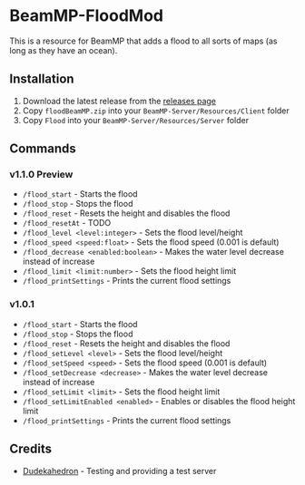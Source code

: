 # BeamMP-FloodMod

This is a resource for BeamMP that adds a flood to all sorts of maps (as long as they have an ocean).

## Installation
1. Download the latest release from the [releases page](https://github.com/vulcan-dev/BeamMP-FloodMod/releases)
2. Copy `floodBeamMP.zip` into your `BeamMP-Server/Resources/Client` folder
3. Copy `Flood` into your `BeamMP-Server/Resources/Server` folder

## Commands
### v1.1.0 Preview
- `/flood_start` - Starts the flood
- `/flood_stop` - Stops the flood
- `/flood_reset` - Resets the height and disables the flood
- `/flood_resetAt` - TODO
- `/flood_level <level:integer>` - Sets the flood level/height
- `/flood_speed <speed:float>` - Sets the flood speed (0.001 is default)
- `/flood_decrease <enabled:boolean>` - Makes the water level decrease instead of increase
- `/flood_limit <limit:number>` - Sets the flood height limit
- `/flood_printSettings` - Prints the current flood settings

### v1.0.1
- `/flood_start` - Starts the flood
- `/flood_stop` - Stops the flood
- `/flood_reset` - Resets the height and disables the flood
- `/flood_setLevel <level>` - Sets the flood level/height
- `/flood_setSpeed <speed>` - Sets the flood speed (0.001 is default)
- `/flood_setDecrease <decrease>` - Makes the water level decrease instead of increase
- `/flood_setLimit <limit>` - Sets the flood height limit
- `/flood_setLimitEnabled <enabled>` - Enables or disables the flood height limit
- `/flood_printSettings` - Prints the current flood settings

## Credits
- [Dudekahedron](https://github.com/StanleyDudek) - Testing and providing a test server
